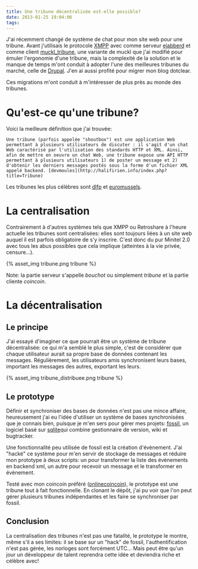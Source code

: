 ```yaml
---
title: Une tribune décentralisée est-elle possible?
date: 2013-01-25 19:04:06
tags:
---
```


J'ai récemment changé de système de chat pour mon site web pour une tribune. Avant j'utilisais le protocole [XMPP](http://xmpp.org/about-xmpp/) avec comme serveur [ejabberd](http://www.ejabberd.im/) et comme client [muckl_tribune](../../../projects/muckl_tribune/index/index.html), une variante de muckl que j'ai modifié pour émuler l'ergonomie d'une tribune, mais la complexité de la solution et le manque de temps m'ont conduit à adopter l'une des meilleures tribunes du marché, celle de [Drupal](http://drupal.org/project/tribune). J'en ai aussi profité pour migrer mon blog dotclear.

Ces migrations m'ont conduit à m'intéresser de plus près au monde des tribunes.

# Qu'est-ce qu'une tribune?

Voici la meilleure définition que j'ai trouvée:

    Une tribune (parfois appelée "shoutbox") est une application Web permettant à plusieurs utilisateurs de discuter : il s'agit d'un chat Web caractérisé par l'utilisation des standards HTTP et XML. Ainsi, afin de mettre en oeuvre un chat Web, une tribune expose une API HTTP permettant à plusieurs utilisateurs 1) de poster un message et 2) d'obtenir les derniers messages postés sous la forme d'un fichier XML appelé backend. [devmoules](http://halifirien.info/index.php?title=Tribune)

Les tribunes les plus célèbres sont [dlfp](https://linuxfr.org/board) et [euromussels](http://euromussels.eu/).

# La centralisation

Contrairement à d'autres systèmes tels que XMPP ou Retroshare à l'heure actuelle les tribunes sont centralisées: elles sont toujours liées à un site web auquel il est parfois obligatoire de s'y inscrire. C'est donc du pur Minitel 2.0 avec tous les abus possibles que cela implique (atteintes à la vie privée, censure...).

{% asset_img tribune.png tribune %}


Note: la partie serveur s'appelle _bouchot_ ou simplement _tribune_ et la partie cliente _coincoin_.


# La décentralisation

## Le principe

J'ai essayé d'imaginer ce que pourrait être un système de tribune décentralisée: ce qui m'a semblé le plus simple, c'est de considérer que chaque utilisateur aurait sa propre base de données contenant les messages. Régulièrement, les utilisateurs amis synchronisent leurs bases, important les messages des autres, exportant les leurs.

{% asset_img tribune_distribuee.png tribune %}


## Le prototype

Définir et synchroniser des bases de données n'est pas une mince affaire, heureusement j'ai eu l'idée d'utiliser un système de bases synchronisées que je connais bien, puisque je m'en sers pour gérer mes projets: [fossil](http://fossil-scm.org/), un logiciel basé sur [sqlite](https://www.sqlite.org/)qui combine gestionnaire de version, wiki et bugtracker.

Une fonctionnalité peu utilisée de fossil est la création d'évènement. J'ai "hacké" ce système pour m'en servir de stockage de messages et réduire mon prototype à deux scripts: un pour transformer la liste des évènements en backend xml, un autre pour recevoir un message et le transformer en évènement.

Testé avec mon coincoin préféré ([onlinecoincoin](http://olcc.logicielslibres.info/)), le prototype est une tribune tout à fait fonctionnelle. En clonant le dépôt, j'ai pu voir que l'on peut gérer plusieurs tribunes indépendantes et les faire se synchroniser par fossil.

## Conclusion

La centralisation des tribunes n'est pas une fatalité, le prototype le montre, même s'il a ses limites: il se base sur un "hack" de fossil, l'authentification n'est pas gérée, les norloges sont forcément UTC... Mais peut être qu'un jour un développeur de talent reprendra cette idée et deviendra riche et célèbre avec!